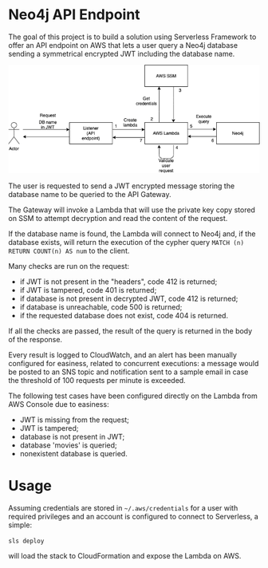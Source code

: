 # Neo4j API Endpoint

The goal of this project is to build a solution using Serverless Framework to offer an API endpoint on AWS that lets a user query a Neo4j database sending a symmetrical encrypted JWT including the database name.

![Workflow](images/workflow.png?raw=true "Workflow")

The user is requested to send a JWT encrypted message storing the database name to be queried to the API Gateway.

The Gateway will invoke a Lambda that will use the private key copy stored on SSM to attempt decryption and read the content of the request.

If the database name is found, the Lambda will connect to Neo4j and, if the database exists, will return the execution of the cypher query `MATCH (n) RETURN COUNT(n) AS num` to the client.

Many checks are run on the request:

* if JWT is not present in the "headers", code 412 is returned;
* if JWT is tampered, code 401 is returned;
* if database is not present in decrypted JWT, code 412 is returned;
* if database is unreachable, code 500 is returned;
* if the requested database does not exist, code 404 is returned.

If all the checks are passed, the result of the query is returned in the body of the response.

Every result is logged to CloudWatch, and an alert has been manually configured for easiness, related to concurrent executions: a message would be posted to an SNS topic and notification sent to a sample email in case the threshold of 100 requests per minute is exceeded.

The following test cases have been configured directly on the Lambda from AWS Console due to easiness:

* JWT is missing from the request;
* JWT is tampered;
* database is not present in JWT;
* database 'movies' is queried;
* nonexistent database is queried.

# Usage

Assuming credentials are stored in `~/.aws/credentials` for a user with required privileges and an account is configured to connect to Serverless, a simple:

`sls deploy`

will load the stack to CloudFormation and expose the Lambda on AWS.
